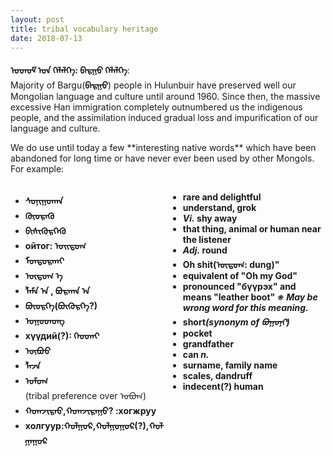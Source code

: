 ```yaml
---
layout: post
title: tribal vocabulary heritage
date: 2018-07-13
---
```

**ᠣᠳᠣᠮ ᠤᠨ ᠬᠡᠯᠡᠯᠭᠡ: ᠪᠠᠷᠭᠣ ᠬᠡᠯᠡᠯᠭᠡ**:<br>
Majority of Bargu(**ᠪᠠᠷᠭᠣ**) people in Hulunbuir have preserved well our Mongolian language and culture until around 1960.
Since then, the massive excessive Han immigration completely outnumbered us the indigenous people, and the assimilation induced gradual loss and impurification of our language and culture.
<p>
We do use until today a few **interesting native words** which have been abandoned for long time or have never ever been used by other Mongols.<br>
For example:<br>
<div style="float: left; width: 50%;">
<ul>
<li><b>ᠰᠣᠨᠢᠭᠣᠬᠠᠨ</b></li>
<li><b>ᠭᠦᠦᠷᠡᠬᠦ</b></li>
<li><b>ᠪᠢᠰᠢᠭᠦᠷᠬᠡᠬᠦ</b></li>
<li><b>ойтог: ᠣᠢᠲᠣᠭ</b></li>
<li><b>ᠮᠣᠨᠲᠣᠷᠬᠠᠢ</b></li>
<li><b>ᠦᠲᠦᠭ ᠡ </b></li>
<li><b>ᠯᠠᠮᠠ ᠠ , ᠪᠣᠷᠬᠠᠨ ᠠ </b></li>
<li><b>ᠪᠦᠦᠷᠬᠡ(ᠪᠦᠭᠦᠷᠬᠡ?)</b></li>
<li><b>ᠣᠭᠣᠳᠣᠩ</b></li>
<li><b>хүүдий(?): ᠬᠡᠥᠳᠡᠢ</b></li>
<li><b>ᠦᠪᠦᠦ</b></li>
<li><b>ᠯᠠᠵᠠ</b></li>
<li><b>ᠣᠮᠣᠭ</b><br>(tribal preference over ᠣᠪᠣᠭ)</li>
<li><b>ᠬᠣᠭᠵᠢᠷᠠᠤ,ᠬᠣᠭᠵᠢᠷᠠᠭᠤ? :хогжруу</b></li>
<li><b>холгуур:ᠬᠣᠯᠭᠤᠷ,ᠬᠣᠯᠭᠣᠭᠣᠷ(?),ᠬᠣᠯᠭᠠᠭᠣᠷ</b></li>
</ul>
</div>
<div style="float: right; width: 50%;">
<ul>
<li><b>rare and delightful</b></li>
<li><b>understand, grok</b></li>
<li><b><i>Vi.</i> shy away</b></li>
<li><b>that thing, animal or human near the listener</b></li>
<li><b><i>Adj.</i> round</b></li>
<li><b>Oh shit(ᠦᠲᠦᠭ: dung)"</b></li>
<li><b>equivalent of "Oh my God"</b></li>
<li><b>pronounced "бүүрэх" and means "leather boot" <i>※ May be wrong word for this meaning.</i></b></li>
<li><b>short<i>(synonym of ᠪᠣᠭᠣᠨᠢ)</i></b></li>
<li><b>pocket</b></li>
<li><b>grandfather</b></li>
<li><b>can <i>n.</i></b></li>
<li><b>surname, family name</b></li>
<li><b>scales, dandruff</b></li>
<li><b>indecent(?) human</b></li>
</ul>
</div>
